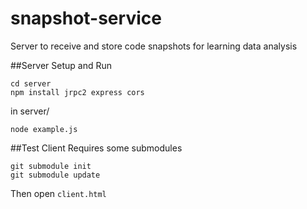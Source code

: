 # snapshot-service
Server to receive and store code snapshots for learning data analysis

##Server Setup and Run
```
cd server
npm install jrpc2 express cors
```

in server/
```
node example.js
```

##Test Client
Requires some submodules
```
git submodule init
git submodule update
```

Then open ```client.html```
